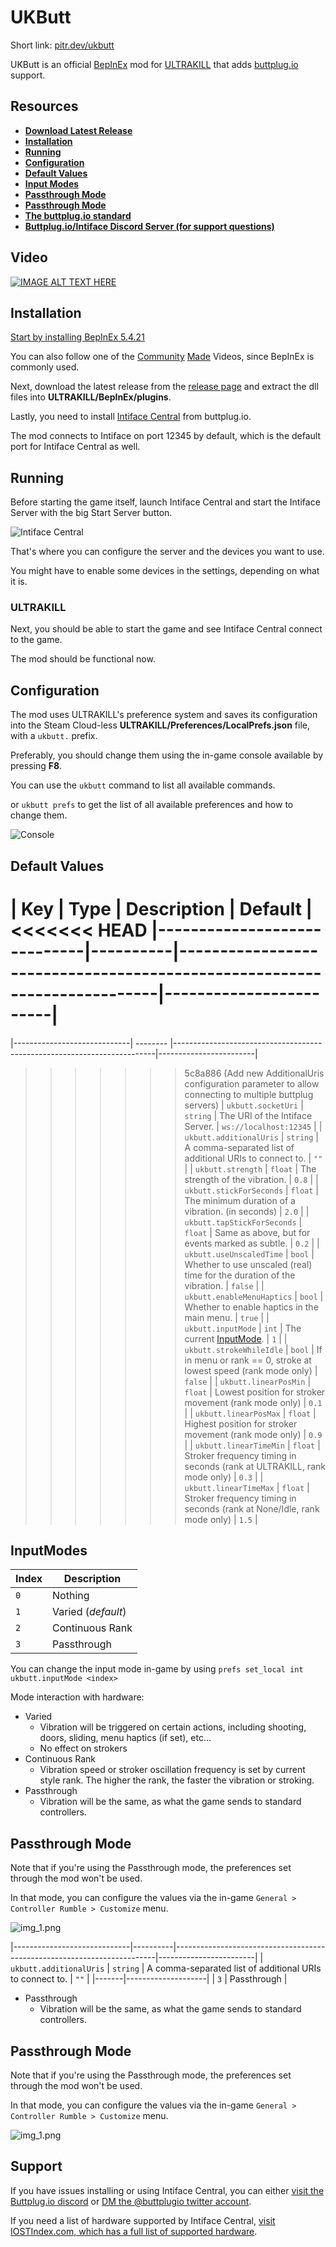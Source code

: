 # UKButt

Short link: [pitr.dev/ukbutt](https://pitr.dev/ukbutt)

UKButt is an official [BepInEx](https://github.com/BepInEx/BepInEx) mod for [ULTRAKILL](http://devilmayquake.com) that adds [buttplug.io](https://buttplug.io/) support.

## Resources

- **[Download Latest Release](https://github.com/PITR-DEV/ukbutt-mod/releases/latest)**
- **[Installation](#installation)**
- **[Running](#running)**
- **[Configuration](#configuration)**
- **[Default Values](#default-values)**
- **[Input Modes](#inputmodes)**
- **[Passthrough Mode](#passthrough-mode)**
- **[Passthrough Mode](#passthrough-mode)**
- **[The buttplug.io standard](https://buttplug.io/)**
- **[Buttplug.io/Intiface Discord Server (for support questions)](https://discord.buttplug.io)**

## Video

[![IMAGE ALT TEXT HERE](https://i3.ytimg.com/vi/6r13L1yvtYA/maxresdefault.jpg)](https://www.youtube.com/watch?v=6r13L1yvtYA)

## Installation

[Start by installing BepInEx 5.4.21](https://docs.bepinex.dev/articles/user_guide/installation/index.html)

You can also follow one of the [Community](https://youtu.be/meNiXcbPh_s) [Made](https://youtu.be/db3Cwlv-S-8?t=1624) Videos, since BepInEx is commonly used.

Next, download the latest release from the [release page](https://github.com/PITR-DEV/ukbutt-mod/releases/latest) and extract the dll files into **ULTRAKILL/BepInEx/plugins**.

Lastly, you need to install [Intiface Central](https://intiface.com/central/) from buttplug.io.

The mod connects to Intiface on port 12345 by default, which is the default port for Intiface Central as well.

## Running

Before starting the game itself, launch Intiface Central and start the Intiface Server with the big Start Server button.

![Intiface Central](https://github.com/PITR-DEV/ukbutt-mod/blob/master/images/intiface_central_PDJp72icP1.png?raw=true)

That's where you can configure the server and the devices you want to use.

You might have to enable some devices in the settings, depending on what it is.

### ULTRAKILL

Next, you should be able to start the game and see Intiface Central connect to the game.

The mod should be functional now.

## Configuration

The mod uses ULTRAKILL's preference system and saves its configuration into the Steam Cloud-less **ULTRAKILL/Preferences/LocalPrefs.json** file,
with a `ukbutt.` prefix.

Preferably, you should change them using the in-game console available by pressing **F8**.

You can use the `ukbutt` command to list all available commands.

or `ukbutt prefs` to get the list of all available preferences and how to change them.

![Console](https://github.com/PITR-DEV/ukbutt-mod/blob/master/images/ULTRAKILL_xkNU4TP8PV.png?raw=true)

## Default Values

<!-- table -->

| Key                         | Type     | Description                                                             | Default                |
<<<<<<< HEAD
|-----------------------------|----------|-------------------------------------------------------------------------|------------------------|
=======
|-----------------------------| -------- |-------------------------------------------------------------------------|------------------------|
>>>>>>> 5c8a886 (Add new AdditionalUris configuration parameter to allow connecting to multiple buttplug servers)
| `ukbutt.socketUri`          | `string` | The URI of the Intiface Server.                                         | `ws://localhost:12345` |
| `ukbutt.additionalUris`     | `string` | A comma-separated list of additional URIs to connect to.                | `""`                   |
| `ukbutt.strength`           | `float`  | The strength of the vibration.                                          | `0.8`                  |
| `ukbutt.stickForSeconds`    | `float`  | The minimum duration of a vibration. (in seconds)                       | `2.0`                  |
| `ukbutt.tapStickForSeconds` | `float`  | Same as above, but for events marked as subtle.                         | `0.2`                  |
| `ukbutt.useUnscaledTime`    | `bool`   | Whether to use unscaled (real) time for the duration of the vibration.  | `false`                |
| `ukbutt.enableMenuHaptics`  | `bool`   | Whether to enable haptics in the main menu.                             | `true`                 |
| `ukbutt.inputMode`          | `int`    | The current [InputMode](#inputmodes).                                   | `1`                    |
| `ukbutt.strokeWhileIdle`    | `bool`   | If in menu or rank == 0, stroke at lowest speed (rank mode only)        | `false`                |
| `ukbutt.linearPosMin`       | `float`  | Lowest position for stroker movement (rank mode only)                   | `0.1`                  |
| `ukbutt.linearPosMax`       | `float`  | Highest position for stroker movement (rank mode only)                  | `0.9`                  |
| `ukbutt.linearTimeMin`      | `float`  | Stroker frequency timing in seconds (rank at ULTRAKILL, rank mode only) | `0.3`                  |
| `ukbutt.linearTimeMax`      | `float`  | Stroker frequency timing in seconds (rank at None/Idle, rank mode only) | `1.5`                  |

## InputModes

<!-- table -->

| Index | Description        |
|-------|--------------------|
| `0`   | Nothing            |
| `1`   | Varied (_default_) |
| `2`   | Continuous Rank    |
| `3`   | Passthrough        |

You can change the input mode in-game by using `prefs set_local int ukbutt.inputMode <index>`

Mode interaction with hardware:

* Varied
  * Vibration will be triggered on certain actions, including shooting, doors, sliding, menu haptics (if set), etc...
  * No effect on strokers
* Continuous Rank
  * Vibration speed or stroker oscillation frequency is set by current style rank. The higher the
    rank, the faster the vibration or stroking.
* Passthrough
  * Vibration will be the same, as what the game sends to standard controllers.

## Passthrough Mode

Note that if you're using the Passthrough mode, the preferences set through the mod won't be used.

In that mode, you can configure the values via the in-game `General > Controller Rumble > Customize` menu.

![img_1.png](https://github.com/PITR-DEV/ukbutt-mod/blob/master/images/ULTRAKILL_kdJQzj2EeB.png)

|-----------------------------|----------|-------------------------------------------------------------------------|------------------------|
| `ukbutt.additionalUris`     | `string` | A comma-separated list of additional URIs to connect to.                | `""`                   |
|-------|--------------------|
| `3`   | Passthrough        |
* Passthrough
  * Vibration will be the same, as what the game sends to standard controllers.

## Passthrough Mode

Note that if you're using the Passthrough mode, the preferences set through the mod won't be used.

In that mode, you can configure the values via the in-game `General > Controller Rumble > Customize` menu.

![img_1.png](https://github.com/PITR-DEV/ukbutt-mod/blob/master/images/ULTRAKILL_kdJQzj2EeB.png)


## Support

If you have issues installing or using Intiface Central, you can either [visit the Buttplug.io discord](https://discord.buttplug.io) or [DM the @buttplugio twitter account](https://twitter.com/buttplugio).

If you need a list of hardware supported by Intiface Central, [visit IOSTIndex.com, which has a full list of supported hardware](https://iostindex.com/?filter0Availability=Available,DIY&filter1Connection=Digital&filter2ButtplugSupport=4).
